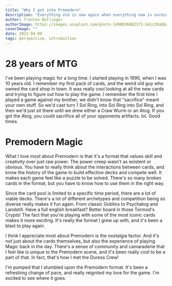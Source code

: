 ```yaml
---
title: "Why I got into Premodern"
description: "Everything old is new again when everything new is unrecognizable."
author: Trenton Bollinger
authorImage: https://images.unsplash.com/photo-1498036882173-b41c28a8ba34?ixlib=rb-4.0.3&ixid=MnwxMjA3fDB8MHxwaG90by1wYWdlfHx8fGVufDB8fHx8&auto=format&fit=crop&w=764&q=80
coverImage: ""
date: 2023-04-09
tags: perspective, introduction
---
```


# 28 years of MTG

I've been playing magic for a long time. I started playing in 1995, when I was 10 years old. I remember my first pack of cards, and the weird old guy who owned
the card shop in town. It was really cool looking at all the new cards and trying to figure out how to play the game. I remember the first time I played a game
against my brother, we didn't know that "sacrifice" meant your own stuff. So we'd cast turn 1 Sol Ring, into Sol Ring into Sol Ring, and then we'd just sit
there until we drew either a Craw Wurm or an Atog. If you got the Atog, you could sacrifice all of your opponents artifacts. lol. Good times.

# Premodern Magic

What I love most about Premodern is that it's a format that values skill and creativity over just raw power. The power creep wasn't as existent or obvious.
You have to really think about the interactions between cards, and know the history of the game to build effective decks and compete well.
It makes each game feel like a puzzle to be solved. There's so many broken cards in the format, but you have to know how to use them in the right way.

Since the card pool is limited to a specific time period, there are a lot of viable decks. There's a lot of different archetypes and competition being so
diverse really makes it fun again.
From classic Goblins to Psychatog and Landstill. Have a full english breakfast? Better board in those Tormod's Crypts!
The fact that you're playing with some of the most iconic cards makes it more exciting. It's really the format I grew up with, and it's been a blast to play
again.

I think I appreciate most about Premodern is the nostalgia factor. And it's not just about the cards themselves, but also the experience of playing Magic back
in the day. There's a sense of community and camaraderie that I feel like is unique to the Premodern scene, and it's been really cool to be a part of that. In
fact, that's how I met the Duress Crew!

I'm pumped that I stumbled upon the Premodern format. It's been a refreshing change of pace, and really reignited my love for the game. 
I'm excited to see where it goes.

